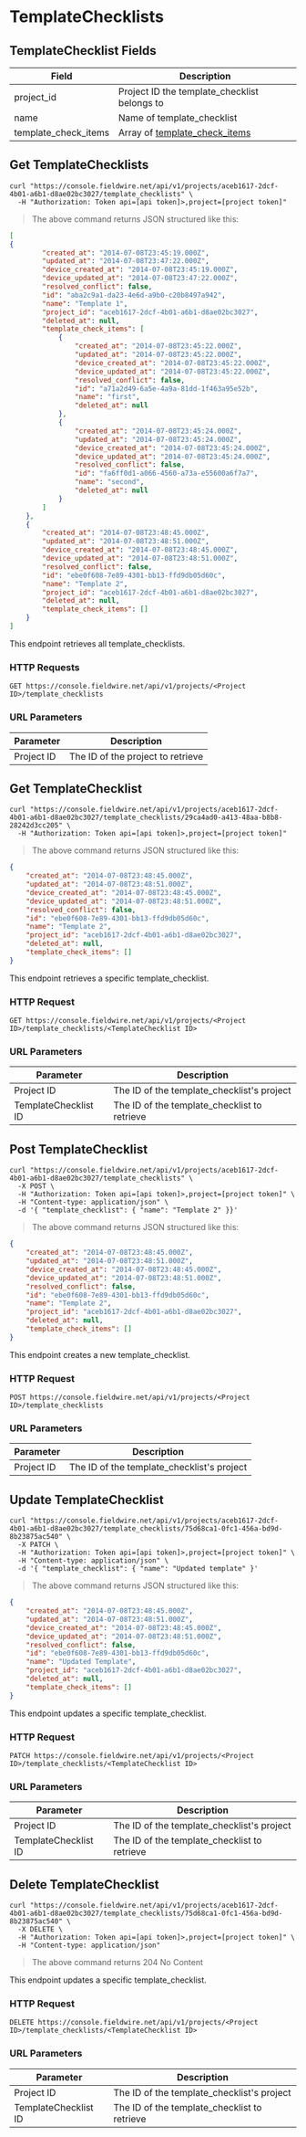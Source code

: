 # TemplateChecklists

## TemplateChecklist Fields

Field | Description
--------- | -----------
project_id | Project ID the template_checklist belongs to
name | Name of template_checklist
template_check_items | Array of [template_check_items](#templatecheckitems)

## Get TemplateChecklists

```shell
curl "https://console.fieldwire.net/api/v1/projects/aceb1617-2dcf-4b01-a6b1-d8ae02bc3027/template_checklists" \
  -H "Authorization: Token api=[api token]>,project=[project token]"
```

> The above command returns JSON structured like this:

```json
[
{
        "created_at": "2014-07-08T23:45:19.000Z",
        "updated_at": "2014-07-08T23:47:22.000Z",
        "device_created_at": "2014-07-08T23:45:19.000Z",
        "device_updated_at": "2014-07-08T23:47:22.000Z",
        "resolved_conflict": false,
        "id": "aba2c9a1-da23-4e6d-a9b0-c20b8497a942",
        "name": "Template 1",
        "project_id": "aceb1617-2dcf-4b01-a6b1-d8ae02bc3027",
        "deleted_at": null,
        "template_check_items": [
            {
                "created_at": "2014-07-08T23:45:22.000Z",
                "updated_at": "2014-07-08T23:45:22.000Z",
                "device_created_at": "2014-07-08T23:45:22.000Z",
                "device_updated_at": "2014-07-08T23:45:22.000Z",
                "resolved_conflict": false,
                "id": "a71a2d49-6a5e-4a9a-81dd-1f463a95e52b",
                "name": "first",
                "deleted_at": null
            },
            {
                "created_at": "2014-07-08T23:45:24.000Z",
                "updated_at": "2014-07-08T23:45:24.000Z",
                "device_created_at": "2014-07-08T23:45:24.000Z",
                "device_updated_at": "2014-07-08T23:45:24.000Z",
                "resolved_conflict": false,
                "id": "fa6ff0d1-a066-4560-a73a-e55600a6f7a7",
                "name": "second",
                "deleted_at": null
            }
        ]
    },
    {
        "created_at": "2014-07-08T23:48:45.000Z",
        "updated_at": "2014-07-08T23:48:51.000Z",
        "device_created_at": "2014-07-08T23:48:45.000Z",
        "device_updated_at": "2014-07-08T23:48:51.000Z",
        "resolved_conflict": false,
        "id": "ebe0f608-7e89-4301-bb13-ffd9db05d60c",
        "name": "Template 2",
        "project_id": "aceb1617-2dcf-4b01-a6b1-d8ae02bc3027",
        "deleted_at": null,
        "template_check_items": []
    }
]
```

This endpoint retrieves all template_checklists.

### HTTP Requests

`GET https://console.fieldwire.net/api/v1/projects/<Project ID>/template_checklists`

### URL Parameters

Parameter | Description
--------- | -----------
Project ID | The ID of the project to retrieve

## Get TemplateChecklist

```shell
curl "https://console.fieldwire.net/api/v1/projects/aceb1617-2dcf-4b01-a6b1-d8ae02bc3027/template_checklists/29ca4ad0-a413-48aa-b8b8-28242d3cc205" \
  -H "Authorization: Token api=[api token]>,project=[project token]"
```

> The above command returns JSON structured like this:

```json
{
    "created_at": "2014-07-08T23:48:45.000Z",
    "updated_at": "2014-07-08T23:48:51.000Z",
    "device_created_at": "2014-07-08T23:48:45.000Z",
    "device_updated_at": "2014-07-08T23:48:51.000Z",
    "resolved_conflict": false,
    "id": "ebe0f608-7e89-4301-bb13-ffd9db05d60c",
    "name": "Template 2",
    "project_id": "aceb1617-2dcf-4b01-a6b1-d8ae02bc3027",
    "deleted_at": null,
    "template_check_items": []
}
```

This endpoint retrieves a specific template_checklist.

### HTTP Request

`GET https://console.fieldwire.net/api/v1/projects/<Project ID>/template_checklists/<TemplateChecklist ID>`

### URL Parameters

Parameter | Description
--------- | -----------
Project ID | The ID of the template_checklist's project
TemplateChecklist ID | The ID of the template_checklist to retrieve

## Post TemplateChecklist

```shell
curl "https://console.fieldwire.net/api/v1/projects/aceb1617-2dcf-4b01-a6b1-d8ae02bc3027/template_checklists" \
  -X POST \
  -H "Authorization: Token api=[api token]>,project=[project token]" \
  -H "Content-type: application/json" \
  -d '{ "template_checklist": { "name": "Template 2" }}'
```

> The above command returns JSON structured like this:

```json
{
    "created_at": "2014-07-08T23:48:45.000Z",
    "updated_at": "2014-07-08T23:48:51.000Z",
    "device_created_at": "2014-07-08T23:48:45.000Z",
    "device_updated_at": "2014-07-08T23:48:51.000Z",
    "resolved_conflict": false,
    "id": "ebe0f608-7e89-4301-bb13-ffd9db05d60c",
    "name": "Template 2",
    "project_id": "aceb1617-2dcf-4b01-a6b1-d8ae02bc3027",
    "deleted_at": null,
    "template_check_items": []
}
```

This endpoint creates a new template_checklist.

### HTTP Request

`POST https://console.fieldwire.net/api/v1/projects/<Project ID>/template_checklists`

### URL Parameters

Parameter | Description
--------- | -----------
Project ID | The ID of the template_checklist's project

## Update TemplateChecklist

```shell
curl "https://console.fieldwire.net/api/v1/projects/aceb1617-2dcf-4b01-a6b1-d8ae02bc3027/template_checklists/75d68ca1-0fc1-456a-bd9d-8b23875ac540" \
  -X PATCH \
  -H "Authorization: Token api=[api token]>,project=[project token]" \
  -H "Content-type: application/json" \
  -d '{ "template_checklist": { "name": "Updated template" }'
```

> The above command returns JSON structured like this:

```json
{
    "created_at": "2014-07-08T23:48:45.000Z",
    "updated_at": "2014-07-08T23:48:51.000Z",
    "device_created_at": "2014-07-08T23:48:45.000Z",
    "device_updated_at": "2014-07-08T23:48:51.000Z",
    "resolved_conflict": false,
    "id": "ebe0f608-7e89-4301-bb13-ffd9db05d60c",
    "name": "Updated Template",
    "project_id": "aceb1617-2dcf-4b01-a6b1-d8ae02bc3027",
    "deleted_at": null,
    "template_check_items": []
}
```

This endpoint updates a specific template_checklist.

### HTTP Request

`PATCH https://console.fieldwire.net/api/v1/projects/<Project ID>/template_checklists/<TemplateChecklist ID>`

### URL Parameters

Parameter | Description
--------- | -----------
Project ID | The ID of the template_checklist's project
TemplateChecklist ID | The ID of the template_checklist to retrieve

## Delete TemplateChecklist

```shell
curl "https://console.fieldwire.net/api/v1/projects/aceb1617-2dcf-4b01-a6b1-d8ae02bc3027/template_checklists/75d68ca1-0fc1-456a-bd9d-8b23875ac540" \
  -X DELETE \
  -H "Authorization: Token api=[api token]>,project=[project token]" \
  -H "Content-type: application/json"
```

> The above command returns 204 No Content

This endpoint updates a specific template_checklist.

### HTTP Request

`DELETE https://console.fieldwire.net/api/v1/projects/<Project ID>/template_checklists/<TemplateChecklist ID>`

### URL Parameters

Parameter | Description
--------- | -----------
Project ID | The ID of the template_checklist's project
TemplateChecklist ID | The ID of the template_checklist to retrieve